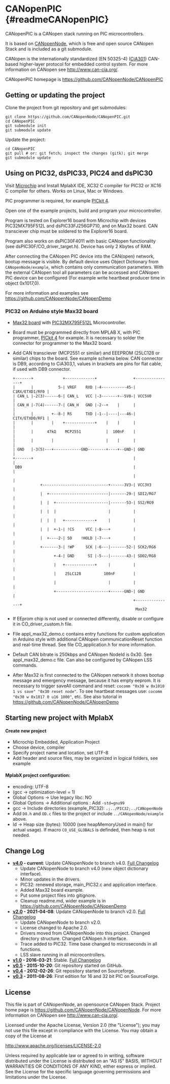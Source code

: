 CANopenPIC                                                   {#readmeCANopenPIC}
==========

CANopenPIC is a CANopen stack running on PIC microcontrollers.

It is based on [CANopenNode](https://github.com/CANopenNode/CANopenNode), which is free and open source CANopen Stack and is included as a git submodule.

CANopen is the internationally standardized (EN 50325-4) ([CiA301](http://can-cia.org/standardization/technical-documents)) CAN-based higher-layer protocol for embedded control system. For more information on CANopen see http://www.can-cia.org/.

CANopenPIC homepage is https://github.com/CANopenNode/CANopenPIC


Getting or updating the project
-------------------------------
Clone the project from git repository and get submodules:

    git clone https://github.com/CANopenNode/CANopenPIC.git
    cd CANopenPIC
    git submodule init
    git submodule update

Update the project:

    cd CANopenPIC
    git pull # or: git fetch; inspect the changes (gitk); git merge
    git submodule update


Using on PIC32, dsPIC33, PIC24 and dsPIC30
------------------------------------------
Visit [Microchip](http://www.microchip.com/) and Install MplabX IDE, XC32 C compiler for PIC32 or XC16 C compiler for others. Works on Linux, Mac or Windows.

PIC programmer is required, for example [PICkit 4](https://microchipdeveloper.com/pickit4:start).

Open one of the example projects, build and program your microcontroller.

Program is tested on Explorer16 board from Microchip with devices PIC32MX795F512L and dsPIC33FJ256GP710, and on Max32 board. CAN transciever chip must be soldered to the Explorer16 board.

Program also works on dsPIC30F4011 with basic CANopen functionality (see dsPIC30F/CO_driver_target.h). Device has only 2 Kbytes of RAM.

After connecting the CANopen PIC device into the CAN(open) network, bootup message is visible. By default device uses Object Dictionary from `CANopenNode/example`, which contains only communication parameters. With the external CANopen tool all parameters can be accessed and CANopen PIC device can be configured (For example write heartbeat producer time in object 0x1017,0).

For more information and examples see https://github.com/CANopenNode/CANopenDemo


### PIC32 on Arduino style Max32 board
- [Max32 board](https://reference.digilentinc.com/reference/microprocessor/max32/start) with [PIC32MX795F512L](https://www.microchip.com/wwwproducts/en/PIC32MX795F512L) Microcontroller.
- Board must be programmed directly from MPLAB X, with PIC programmer, [PICkit 4](https://microchipdeveloper.com/pickit4:start) for example. It is necessary to solder the connector for programmer to the Max32 board.
- Add CAN transciever (MCP2551 or similar) and EEEPROM (25LC128 or similar) chips to the board. See example schema below. CAN connector is DB9, according to CiA303,1, values in brackets are pins for flat cable, if used with DB9 connector.

      +-------+             +-------------+                +----------------+
      |       |           5-| VREF    RXD |-4-----------45-| C1RX/ETXD1/RF0 |
      | CAN_L |-2(3)------6-| CAN_L   VCC |-3-------+--5V0-| VCC5V0         |
      | CAN_H |-7(4)------7-| CAN_H   GND |-2--+    |      |                |
      |       |        +--8-| RS      TXD |-1--|----|---46-| C1TX/ETXD0/RF1 |
      |       |        |    +-------------+    |    |      |                |
      |       |      47kΩ    MCP2551           |  100nF    |                |
      |       |        |                       |    |      |                |
      | GND   |-3(5)---+------------GND--------+----+--GND-| GND            |
      +-------+                                            |                |
       DB9                                                 |                |
                                                           |                |
                  +-----------------------------+------3V3-| VCC3V3         |
                  |  +--------------------------|-------29-| SDI2/RG7       |
                  |  |  +-----------------------|-------53-| SS2/RG9        |
                  |  |  |                       |          |                |
                  |  |  |   +-------------+     |          |                |
                  |  |  +-1-| !CS     VCC |-8---+          |                |
                  |  +----2-| SO    !HOLD |-7---+          |                |
                  +-------3-| !WP     SCK |-6---|-------52-| SCK2/RG6       |
                        +-4-| GND      SI |-5---|-------43-| SDO2/RG8       |
                        |   +-------------+     |          |                |
                        |    25LC128          100nF        |                |
                        |                       |          |                |
                        +-----------------------+------GND-| GND            |
                                                           +----------------+
                                                            Max32

- If EEprom chip is not used or connected differently, disable or configure it in CO_driver_custom.h file.
- File appl_max32_demo.c contains entry functions for custom application in Arduino style with additional CANopen communicationReset function and real-time thread. See file CO_application.h for more information.
- Default CAN bitrate is 250kbps and CANopen NodeId is 0x30. See appl_max32_demo.c file. Can also be configured by CANopen LSS commands.
- After Max32 is first connected to the CANopen network it shows bootup message and emergency message, because it has empty eeprom. It is necessary to trigger saveAll command and reset: `cocomm "0x30 w 0x1010 1 vs save" "0x30 reset node"`. To see heartbeat messages use: `cocomm "0x30 w 0x1017 0 u16 1000"`, etc. See also tutorial in https://github.com/CANopenNode/CANopenDemo


Starting new project with MplabX
--------------------------------
#### Create new project
- Microchip Embedded, Application Project
- Choose device, compiler
- Specify project name and location, set UTF-8
- Add header and source files, may be organized in logical folders, see example


#### MplabX project configuration:
- encoding: UTF-8
- (gcc -> optimization-level = 1)
- Global Options -> Use legacy libc: NO
- Global Options -> Additional options : Add `-std=gnu99`
- gcc -> Include directories (example_PIC32): `.;../PIC32;../CANopenNode`
- Add `DO.h` and `OD.c` files to the project or include `../CANopenNode/example` above.
- ld -> Heap size (bytes): 10000 (see heapMemoryUsed in main() for actual usage).
  If macro `CO_USE_GLOBALS` is definded, then heap is not needed.


Change Log
----------
- **[v4.0](https://github.com/CANopenNode/CANopenPIC/tree/HEAD) - current**: Update CANopenNode to branch v4.0. [Full Changelog](https://github.com/CANopenNode/CANopenPIC/compare/v2.0...master)
  - Update CANopenNode to branch v4.0 (new object dictionary interface).
  - Minor updates in the drivers.
  - PIC32: renewed storage, main_PIC32.c and application interface.
  - Added Max32 board example.
  - Put some project files into gitignore.
  - Cleanup readme.md, wider example is in https://github.com/CANopenNode/CANopenDemo
- **[v2.0](https://github.com/CANopenNode/CANopenPIC/tree/v2.0) - 2021-04-08**: Update CANopenNode to branch v2.0. [Full Changelog](https://github.com/CANopenNode/CANopenPIC/compare/v1.0...v2.0)
  - Update CANopenNode to branch v2.0.
  - License changed to Apache 2.0.
  - Drivers moved from CANopenNode into this project. Changed directory structure. Changed CANopen.h interface.
  - Trace added to PIC32. Time base changed to microseconds in all functions.
  - LSS slave running in all microcontrollers.
- **[v1.0](https://github.com/CANopenNode/CANopenPIC/tree/v1.0) - 2016-03-21**: Stable. [Full Changelog](https://github.com/CANopenNode/CANopenPIC/compare/v0.5...v1.0)
- **[v0.5](https://github.com/CANopenNode/CANopenPIC/tree/v0.5) - 2015-10-20**: Git repository started on GitHub.
- **[v0.4](https://sourceforge.net/p/canopennode/code_complete/ci/master/tree/) - 2012-02-26**: Git repository started on Sourceforge.
- **[v0.3](https://sourceforge.net/projects/canopennode/files/canopennode/CANopenNode-3.00/) - 2011-08-26**: First edition for 16 and 32 bit PIC on SourceForge.


License
-------
This file is part of CANopenNode, an opensource CANopen Stack.
Project home page is <https://github.com/CANopenNode/CANopenNode>.
For more information on CANopen see <http://www.can-cia.org/>.

Licensed under the Apache License, Version 2.0 (the "License");
you may not use this file except in compliance with the License.
You may obtain a copy of the License at

http://www.apache.org/licenses/LICENSE-2.0

Unless required by applicable law or agreed to in writing, software
distributed under the License is distributed on an "AS IS" BASIS,
WITHOUT WARRANTIES OR CONDITIONS OF ANY KIND, either express or implied.
See the License for the specific language governing permissions and
limitations under the License.
